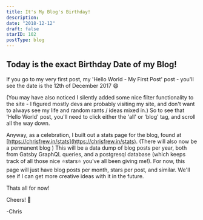 ```yaml
---
title: It's My Blog's Birthday!
description:
date: "2018-12-12"
draft: false
starID: 102
postType: blog
---
```


## Today is the exact Birthday Date of my Blog!

If you go to my very first post, my 'Hello World - My First Post' post - you'll see the date is the 12th of December 2017 :smile: 

(You may have also noticed I silently added some nice filter functionality to the site - I figured mostly devs are probably visiting my site, and don't want to always see my life and random rants / ideas mixed in.) So to see that 'Hello World' post, you'll need to click either the 'all' or 'blog' tag, and scroll all the way down.

Anyway, as a celebration, I built out a stats page for the blog, found at [https://chrisfrew.in/stats](https://chrisfrew.in/stats). (There will also now be a permanent blog ) This will be a data dump of blog posts per year, both from Gatsby GraphQL queries, and a postgresql database (which keeps track of all those nice :star:stars:star: you've all been giving me!). For now, this page will just have blog posts per month, stars per post, and similar. We'll see if I can get more creative ideas with it in the future.

Thats all for now!

Cheers! :beer:

-Chris
